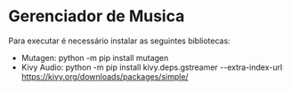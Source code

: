 # Gerenciador de Musica

Para executar é necessário instalar as seguintes bibliotecas:

* Mutagen: python -m pip install mutagen
* Kivy Audio: python -m pip install kivy.deps.gstreamer --extra-index-url https://kivy.org/downloads/packages/simple/
